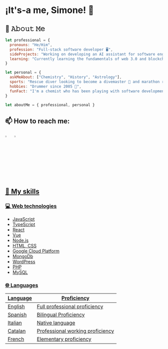 # ¡It's-a me, Simone! 👋


## :book: 𝙰𝚋𝚘𝚞𝚝 𝙼𝚎
```js
let professional = {
  pronouns: "He/Him",
  profession: "Full-stack software developer 🖥",
  sideProjects: "Working on developing an AI assistant for software engineers 🔨",
  learning: "Currently learning the fundamentals of web 3.0 and blockchain 🎓"
}

let personal = {
  askMeAbout: ["Chemistry", "History", "Astrology"],
  sports: "Rescue diver looking to become a divemaster 🤿 and marathon runner 🏃",
  hobbies: "Drummer since 2005 🥁",
  funFact: "I'm a chemist who has been playing with software development since 2016 🔬"
}

let aboutMe = { professional, personal }

```

<!-- contributions🔋: "Open sources projects to stop climate change and adopt green energies" -->
  
  
## 📫 How to reach me:
  
[<img src="https://img.icons8.com/color/48/000000/linkedin.png" width="3.5%"/>](https://www.linkedin.com/in/simone-rosso-web/)  &nbsp; <a href="mailto:simone.rosso.dev@gmail.com"> <img src="https://img.icons8.com/fluent/48/000000/gmail.png" width="3.5%"/>

  
  
## 📜 My skills 

### 💻 Web technologies

- JavaScript
- TypeScript
- React
- Vue
- Node.js
- HTML, CSS
- Google Cloud Platform
- MongoDb
- WordPress
- PHP
- MySQL

### 🌐 Languages

| Language      | Proficiency                        |
| ------------- | ---------------------------------- |
| English       | Full professional proficiency      |
| Spanish       | Bilingual Proficiency              |
| Italian       | Native language                    |
| Catalan       | Professional working proficiency   |
| French        | Elementary proficiency             |

<!--### My Constributions
To-do add 3d activity
![](./profile-3d-contrib/profile-green-animate.svg) -->
